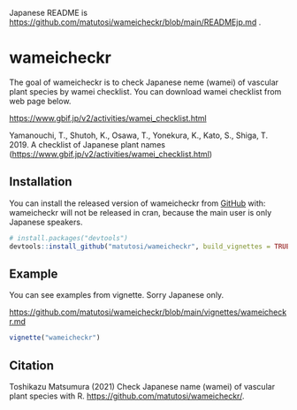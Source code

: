 
Japanese README is
<https://github.com/matutosi/wameicheckr/blob/main/READMEjp.md> .

# wameicheckr

The goal of wameicheckr is to check Japanese neme (wamei) of vascular
plant species by wamei checklist. You can download wamei checklist from
web page below.

<https://www.gbif.jp/v2/activities/wamei_checklist.html>

Yamanouchi, T., Shutoh, K., Osawa, T., Yonekura, K., Kato, S., Shiga, T.
2019. A checklist of Japanese plant names
(<https://www.gbif.jp/v2/activities/wamei_checklist.html>)

## Installation

You can install the released version of wameicheckr from
[GitHub](https://github.com/) with: wameicheckr will not be released in
cran, because the main user is only Japanese speakers.

``` r
# install.packages("devtools")
devtools::install_github("matutosi/wameicheckr", build_vignettes = TRUE)
```

## Example

You can see examples from vignette. Sorry Japanese only.

<https://github.com/matutosi/wameicheckr/blob/main/vignettes/wameicheckr.md>

``` r
vignette("wameicheckr")
```

## Citation

Toshikazu Matsumura (2021) Check Japanese name (wamei) of vascular plant
species with R. <https://github.com/matutosi/wameicheckr/>.
